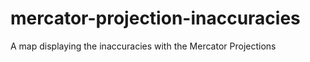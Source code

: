 # mercator-projection-inaccuracies
 A map displaying the inaccuracies with the Mercator Projections
